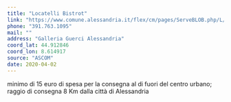 ```yaml
---
title: "Locatelli Bistrot"
link: "https://www.comune.alessandria.it/flex/cm/pages/ServeBLOB.php/L/IT/IDPagina/2069"
phone: "391.763.1095"
mail: ""
address: "Galleria Guerci Alessandria"
coord_lat: 44.912846
coord_lon: 8.614917
source: "ASCOM"
date: 2020-04-02
---
```

minimo di 15 euro di spesa per la consegna al di fuori del centro urbano; raggio di consegna 8 Km dalla città di Alessandria

